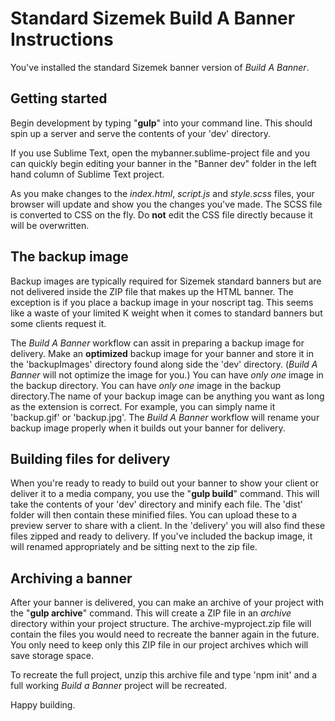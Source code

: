 # Standard Sizemek Build A Banner Instructions

You've installed the standard Sizemek banner version of *Build A Banner*.

## Getting started

Begin development by typing "**gulp**" into your command line. This should spin up a server and serve the contents of your 'dev' directory.

If you use Sublime Text, open the mybanner.sublime-project file and you can quickly begin editing your banner in the "Banner dev" folder in the left hand column of Sublime Text project. 

As you make changes to the *index.html*, *script.js* and *style.scss* files, your browser will update and show you the changes you've made. The SCSS file is converted to CSS on the fly. Do **not** edit the CSS file directly because it will be overwritten.

## The backup image

Backup images are typically required for Sizemek standard banners but are not delivered inside the ZIP file that makes up the HTML banner. The exception is if you place a backup image in your noscript tag. This seems like a waste of your limited K weight when it comes to standard banners but some clients request it.

The *Build A Banner* workflow can assit in preparing a backup image for delivery. Make an **optimized** backup image for your banner and store it in the 'backupImages' directory found along side the 'dev' directory. (*Build A Banner* will not optimize the image for you.) You can have *only one* image in the backup directory. You can have *only one* image in the backup directory.The name of your backup image can be anything you want as long as the extension is correct. For example, you can simply name it 'backup.gif' or 'backup.jpg'. The *Build A Banner* workflow will rename your backup image properly when it builds out your banner for delivery. 

## Building files for delivery

When you're ready to ready to build out your banner to show your client or deliver it to a media company, you use the "**gulp build**" command. This will take the contents of your 'dev' directory and minify each file. The 'dist' folder will then contain these minified files. You can upload these to a preview server to share with a client. In the 'delivery' you will also find these files zipped and ready to delivery. If you've included the backup image, it will renamed appropriately and be sitting next to the zip file. 

## Archiving a banner

After your banner is delivered, you can make an archive of your project with the "**gulp archive**" command. This will create a ZIP file in an *archive* directory within your project structure. The archive-myproject.zip file will contain the files you would need to recreate the banner again in the future. You only need to keep only this ZIP file in our project archives which will save storage space. 

To recreate the full project, unzip this archive file and type 'npm init' and a full working *Build a Banner* project will be recreated. 

Happy building.

